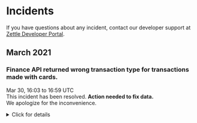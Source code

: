 Incidents
=====================
If you have questions about any incident, contact our developer support at [Zettle Developer Portal](https://developer.zettle.com).

## March 2021
### Finance API returned wrong transaction type for transactions made with cards.

Mar 30, 16:03 to 16:59 UTC<br>
This incident has been resolved. __Action needed to fix data.__<br>
We apologize for the inconvenience.
<details><!-- start tag of the incident section-->
<summary>Click for details</summary>

### Incident summary
There was a problem with the `originatorTransactionType` field in the response for transactions made with cards for the following endpoint:

```
GET /organizations/{organizationUuid}/accounts/{accountTypeGroup}/transactions
```

The following table lists the expected and actual values for the field:

|Expected value in `originatorTransactionType` |Actual value in `originatorTransactionType` during the incident
|:---- |:----
|CARD_PAYMENT |PAYMENT
|CARD_PAYMENT_FEE |PAYMENT
|CARD_REFUND |PAYMENT
|CARD_PAYMENT_FEE_REFUND |PAYMENT

Transactions made between the following timestamps were affected:

Start time:  2021-03-30 16:03:11.437237 UTC<br>
End time:  2021-03-30 16:59:45.00856  UTC<br>
The total duration was approximately 56 minutes.

### What do you need to do as a consumer?
To fix your data, you would need to refetch transactions for merchants that your integration serves between the affected timestamps.

If your integration disregards transactions with `originatorTransactionType` `PAYMENT` and `PAYMENT_FEE` you would need to handle those transactions as you used to do with card related types. In other words `CARD_PAYMENT` and `CARD_REFUND` should be expected as `PAYMENT`.<br>
`CARD_PAYMENT_FEE` and `CARD_PAYMENT_FEE_REFUND` should be expected as `PAYMENT_FEE`.

See the following example to understand better:

```
GET/organizations/self/accounts/liquid/transactions?start=2021-03-30T16:03:10&end=2021-03-30T16:59:46
```

__Actual response during the time of incident after a partial fix when refetching:__
 

```
{
  "data": [
    {
      "timestamp": "2021-04-23T00:08:40.171+0000",
      "amount": 5533,
      "originatorTransactionType": "PAYMENT_FEE", // Instead of CARD_PAYMENT_FEE_REFUND
      "originatingTransactionUuid": "63a5073a-a386-11eb-9017-db0e39c91814"
    },
    {
      "timestamp": "2021-04-23T00:08:40.168+0000",
      "amount": -201200,
      "originatorTransactionType": "PAYMENT", // Instead of CARD_REFUND
      "originatingTransactionUuid": "63a5073a-a386-11eb-9017-db0e39c91814"
    },
    {
      "timestamp": "2021-04-23T00:08:40.165+0000",
      "amount": -110,
      "originatorTransactionType": "PAYMENT_FEE", // Instead of CARD_PAYMENT_FEE
      "originatingTransactionUuid": "40a35d88-a387-11eb-850d-127e2d49c7a5"
    },
    {
      "timestamp": "2021-04-23T00:08:40.163+0000",
      "amount": 3990,
      "originatorTransactionType": "PAYMENT", // Instead of CARD_PAYMENT
      "originatingTransactionUuid": "40a35d88-a387-11eb-850d-127e2d49c7a5"
    }
  ]
}

```


</details>
